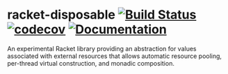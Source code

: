 # racket-disposable [![Build Status](https://travis-ci.org/jackfirth/racket-disposable.svg?branch=master)](https://travis-ci.org/jackfirth/racket-disposable) [![codecov](https://codecov.io/gh/jackfirth/racket-disposable/branch/master/graph/badge.svg)](https://codecov.io/gh/jackfirth/racket-disposable) [![Documentation](https://img.shields.io/badge/read-documentation-blue.svg)](http://docs.racket-lang.org/disposable/)
An experimental Racket library providing an abstraction for values associated with external resources that allows automatic resource pooling, per-thread virtual construction, and monadic composition.
